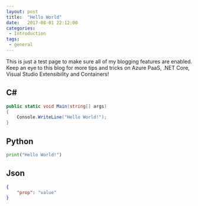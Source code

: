 ```yaml
---
layout: post
title:  "Hello World"
date:   2017-08-01 22:12:00
categories:
 - Introduction
tags:
 - general
---
```

This is just a test page to make sure all of my blogging features are enabled. Keep an eye to this blog for more tips and tricks on Azure PaaS, .NET Core, Visual Studio Extensibility and Containers!

## C\#

``` csharp
public static void Main(string[] args)
{
    Console.WriteLine("Hello World!");
}
```

## Python

``` python
print("Hello World!")
```

## Json
``` json
{
    "prop": "value"
}
```